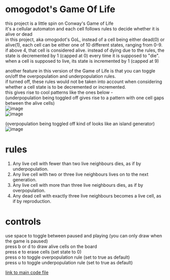 # omogodot's Game Of Life
this project is a little spin on Conway's Game of Life   
it's a cellular automaton and each cell follows rules to decide whether it is alive or dead   
in this project, aka omogodot's GoL, instead of a cell being either dead(0) or alive(1), each cell can be either one of 10 different states, ranging from 0-9.   
if above 4, that cell is considered alive. instead of dying due to the rules, the state is decremented by 1 (capped at 0) every time it is supposed to "die".   
when a cell is supposed to live, its state is incremented by 1 (capped at 9)  
  
another feature in this version of the Game of Life is that you can toggle on/off the overpopulation and underpopulation rules.  
if turned off, these rules would not be taken into account when considering whether a cell state is to be decremented or incremented.   
this gives rise to cool patterns like the ones below -  
(underpopulation being toggled off gives rise to a pattern with one cell gaps between the alive cells)  
![image](https://github.com/longestcow/GameOfLife/assets/83398131/76957346-8845-4538-9a91-25269340722d)  
![image](https://github.com/longestcow/GameOfLife/assets/83398131/84bf7844-d1ec-46ce-bf49-8ad20d8ea215)  
   
(overpopulation being toggled off kind of looks like an island generator)  
![image](https://github.com/longestcow/GameOfLife/assets/83398131/bebb20e4-8a63-4680-b3ef-1b74dd70efc3)  
  
# rules  
1. Any live cell with fewer than two live neighbours dies, as if by underpopulation.   
2. Any live cell with two or three live neighbours lives on to the next generation.  
3. Any live cell with more than three live neighbours dies, as if by overpopulation.  
4. Any dead cell with exactly three live neighbours becomes a live cell, as if by reproduction.  
  
# controls
use space to toggle between paused and playing (you can only draw when the game is paused)  
press b or d to draw alive cells on the board    
press e to erase cells (set state to 0)  
press o to toggle overpopulation rule (set to true as default)  
press u to toggle underpopulation rule (set to true as default)  

[link to main code file](https://github.com/longestcow/GameOfLife/blob/main/src/GoL.java)



